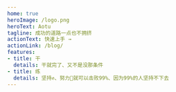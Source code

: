 ```yaml
---
home: true
heroImage: /logo.png
heroText: Aotu
tagline: 成功的道路一点也不拥挤
actionText: 快速上手 →
actionLink: /blog/
features:
- title: 干
  details: 干就完了、又不是没那条件
- title: 练
  details: 坚持✊、努力💪就可以击败99%、因为99%的人坚持不下去
---
```

